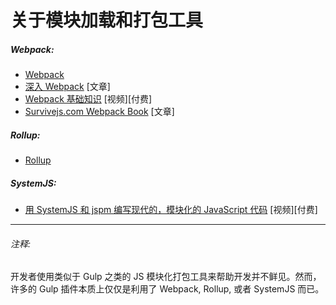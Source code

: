 # 关于模块加载和打包工具

##### Webpack:

* [Webpack](https://webpack.js.org/)
* [深入 Webpack](https://frontendmasters.com/courses/webpack/)  [文章]
* [Webpack 基础知识](http://www.pluralsight.com/courses/webpack-fundamentals) [视频][付费]
* [Survivejs.com Webpack Book](https://survivejs.com/webpack/introduction/)  [文章]

##### Rollup:

* [Rollup](http://rollupjs.org/guide/)

##### SystemJS:

* [用 SystemJS 和 jspm 编写现代的，模块化的 JavaScript 代码](https://app.pluralsight.com/library/courses/javascript-systemjs-jspm/table-of-contents) [视频][付费]

***

###### 注释:

开发者使用类似于 Gulp 之类的 JS 模块化打包工具来帮助开发并不鲜见。然而，许多的 Gulp 插件本质上仅仅是利用了 Webpack, Rollup, 或者 SystemJS 而已。
